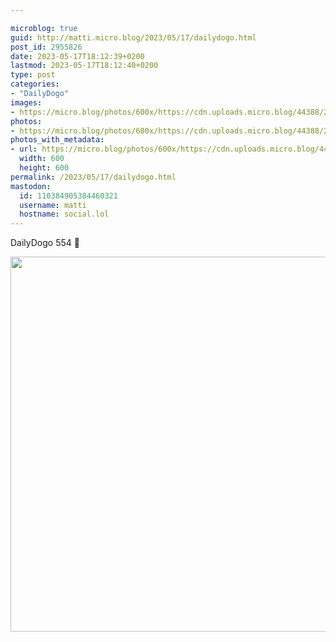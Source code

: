 ```yaml
---

microblog: true
guid: http://matti.micro.blog/2023/05/17/dailydogo.html
post_id: 2955826
date: 2023-05-17T18:12:39+0200
lastmod: 2023-05-17T18:12:40+0200
type: post
categories:
- "DailyDogo"
images:
- https://micro.blog/photos/600x/https://cdn.uploads.micro.blog/44388/2023/015fe91121.jpg
photos:
- https://micro.blog/photos/600x/https://cdn.uploads.micro.blog/44388/2023/015fe91121.jpg
photos_with_metadata:
- url: https://micro.blog/photos/600x/https://cdn.uploads.micro.blog/44388/2023/015fe91121.jpg
  width: 600
  height: 600
permalink: /2023/05/17/dailydogo.html
mastodon:
  id: 110384905384460321
  username: matti
  hostname: social.lol
---
```

DailyDogo 554 🐶

<img src="https://micro.blog/photos/600x/https://blog.martin-haehnel.de/uploads/2023/015fe91121.jpg" width="600" height="600" alt="" />
